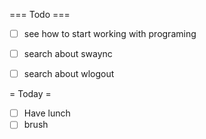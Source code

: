 === Todo ===

- [ ] see how to start working with programing
- [ ] search about swaync
- [ ] search about wlogout


= Today =

- [ ] Have lunch
- [ ] brush
